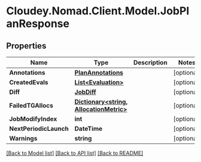 # Cloudey.Nomad.Client.Model.JobPlanResponse

## Properties

Name | Type | Description | Notes
------------ | ------------- | ------------- | -------------
**Annotations** | [**PlanAnnotations**](PlanAnnotations.md) |  | [optional] 
**CreatedEvals** | [**List&lt;Evaluation&gt;**](Evaluation.md) |  | [optional] 
**Diff** | [**JobDiff**](JobDiff.md) |  | [optional] 
**FailedTGAllocs** | [**Dictionary&lt;string, AllocationMetric&gt;**](AllocationMetric.md) |  | [optional] 
**JobModifyIndex** | **int** |  | [optional] 
**NextPeriodicLaunch** | **DateTime** |  | [optional] 
**Warnings** | **string** |  | [optional] 

[[Back to Model list]](../README.md#documentation-for-models) [[Back to API list]](../README.md#documentation-for-api-endpoints) [[Back to README]](../README.md)

